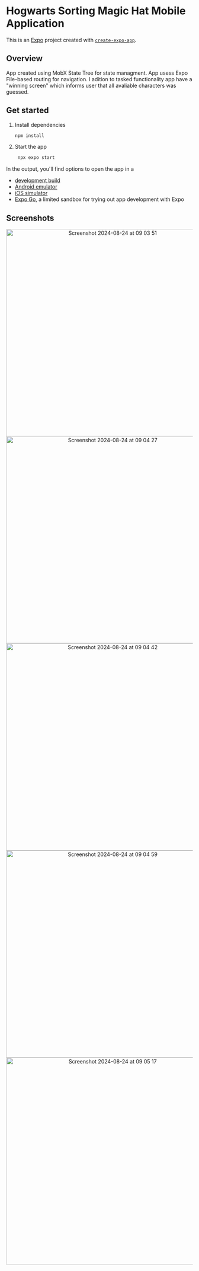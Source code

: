 # Hogwarts Sorting Magic Hat Mobile Application 

This is an [Expo](https://expo.dev) project created with [`create-expo-app`](https://www.npmjs.com/package/create-expo-app).

## Overview

App created using MobX State Tree for state managment. App usess Expo File-based routing for navigation. I adition to tasked functionality app have a "winning screen" which informs user that all avaliable characters was guessed.


## Get started

1. Install dependencies

   ```bash
   npm install
   ```

2. Start the app

   ```bash
    npx expo start
   ```

In the output, you'll find options to open the app in a

- [development build](https://docs.expo.dev/develop/development-builds/introduction/)
- [Android emulator](https://docs.expo.dev/workflow/android-studio-emulator/)
- [iOS simulator](https://docs.expo.dev/workflow/ios-simulator/)
- [Expo Go](https://expo.dev/go), a limited sandbox for trying out app development with Expo

## Screenshots

<p align="center">
<img width="559" alt="Screenshot 2024-08-24 at 09 03 51" src="https://github.com/user-attachments/assets/49675d7d-748a-4992-8e51-ab49a26ce7b4">
<img width="559" alt="Screenshot 2024-08-24 at 09 04 27" src="https://github.com/user-attachments/assets/0e98bb8c-49bd-40c0-a6a0-783e6683cc1a">
<img width="559" alt="Screenshot 2024-08-24 at 09 04 42" src="https://github.com/user-attachments/assets/5d2fff6e-9d32-415f-a368-dcac0f855e82">
<img width="559" alt="Screenshot 2024-08-24 at 09 04 59" src="https://github.com/user-attachments/assets/54bf8b78-a70d-4c9a-8d6e-37984f9ebf56">
<img width="559" alt="Screenshot 2024-08-24 at 09 05 17" src="https://github.com/user-attachments/assets/310121cb-f9ec-467d-ba1f-fa9421ae73df">
</p>
